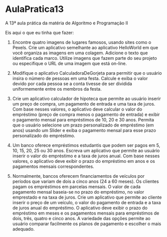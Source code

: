 # AulaPratica13
A 13ª aula prática da matéria de Algoritmo e Programação II

Eis aqui o que eu tinha que fazer:

1. Encontre quatro imagens de lugares famosos, usando sites como o Pexels. Crie um aplicativo
semelhante ao aplicativo HelloWorld em que você organiza as imagens em uma colagem. Adicione o texto
que identifica cada marco. Utilize imagens que fazem parte do seu projeto ou especifique o URL de uma
imagem que está on-line.

2. Modifique o aplicativo CalculadoraDeGorjeta para permitir que o usuário insira o número de pessoas em
uma festa. Calcule e exiba o valor devido por cada pessoa se a conta tivesse de ser dividida uniformemente
entre os membros da festa.

3. Crie um aplicativo calculador de hipoteca que permite ao usuário inserir um preço de compra, um
pagamento de entrada e uma taxa de juros. Com base nesses valores, o aplicativo deve calcular o valor do
empréstimo (preço de compra menos o pagamento de entrada) e exibir o pagamento mensal para
empréstimos de 10, 20 e 30 anos. Permita que o usuário selecione um prazo personalizado de empréstimo
(em anos) usando um Slider e exiba o pagamento mensal para esse prazo personalizado do empréstimo.

4. Um banco oferece empréstimos estudantis que podem ser pagos em 5, 10, 15, 20, 25 ou 30 anos.
Escreva um aplicativo que permite ao usuário inserir o valor do empréstimo e a taxa de juros anual. Com
base nesses valores, o aplicativo deve exibir o prazo do empréstimo em anos e os pagamentos mensais
correspondentes.

5. Normalmente, bancos oferecem financiamentos de veículos por períodos que variam de dois a cinco
anos (24 a 60 meses). Os clientes pagam os empréstimos em parcelas mensais. O valor de cada pagamento
mensal baseia-se no prazo do empréstimo, no valor emprestado e na taxa de juros. Crie um aplicativo que
permite ao cliente inserir o preço de um veículo, o valor do pagamento de entrada e a taxa de juros anual
do empréstimo. O aplicativo deve exibir o prazo do empréstimo em meses e os pagamentos mensais para
empréstimos de dois, três, quatro e cinco anos. A variedade das opções permite ao usuário comparar
facilmente os planos de pagamento e escolher o mais adequado.
